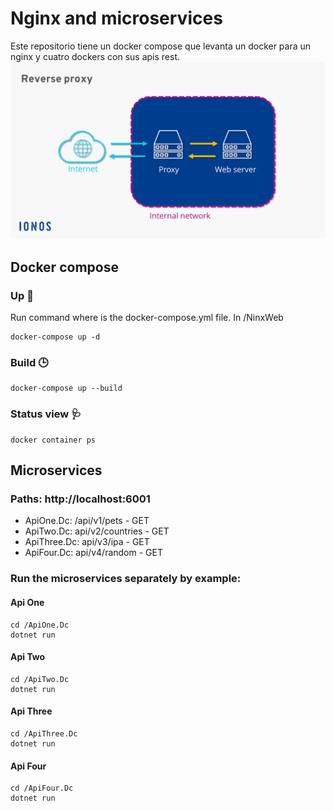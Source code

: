 # Nginx and microservices
Este repositorio tiene un docker compose que levanta un docker para un nginx y cuatro dockers con sus apis rest.
![Alt text](image.png)

## Docker compose
### Up 🚀
Run command where is the docker-compose.yml file. In /NinxWeb

```
docker-compose up -d
```
### Build 🕒
```
docker-compose up --build
```

### Status view 🩺
```
docker container ps
```

## Microservices 
### Paths: http://localhost:6001
- ApiOne.Dc: /api/v1/pets - GET
- ApiTwo.Dc: api/v2/countries - GET
- ApiThree.Dc: api/v3/ipa - GET
- ApiFour.Dc: api/v4/random - GET

### Run the microservices separately by example:
#### Api One
```
cd /ApiOne.Dc
dotnet run
```

#### Api Two
```
cd /ApiTwo.Dc
dotnet run
```

#### Api Three
```
cd /ApiThree.Dc
dotnet run
```

#### Api Four
```
cd /ApiFour.Dc
dotnet run
```
